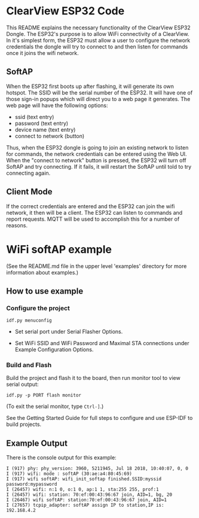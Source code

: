 # ClearView ESP32 Code

This README explains the necessary functionality of the ClearView ESP32 Dongle. The ESP32's purpose is to allow WiFi connectivity of a ClearView. In it's simplest form, the ESP32 must allow a user to configure the network credentials the dongle will try to connect to and then listen for commands once it joins the wifi network.

## SoftAP

When the ESP32 first boots up after flashing, it will generate its own hotspot. The SSID will be the serial number of the ESP32. It will have one of those sign-in popups which will direct you to a web page it generates. The web page will have the following options:
 
 * ssid (text entry)
 * password (text entry)
 * device name (text entry)
 * connect to network (button)

 Thus, when the ESP32 dongle is going to join an existing network to listen for commands, the network credentials can be entered using the Web UI. When the "connect to network" button is pressed, the ESP32 will turn off SoftAP and try connecting. If it fails, it will restart the SoftAP until told to try connecting again. 


## Client Mode

If the correct credentials are entered and the ESP32 can join the wifi network, it then will be a client. The ESP32 can listen to commands and report requests. MQTT will be used to accomplish this for a number of reasons. 



# WiFi softAP example

(See the README.md file in the upper level 'examples' directory for more information about examples.)


## How to use example

### Configure the project

```
idf.py menuconfig
```

* Set serial port under Serial Flasher Options.

* Set WiFi SSID and WiFi Password and Maximal STA connections under Example Configuration Options.

### Build and Flash

Build the project and flash it to the board, then run monitor tool to view serial output:

```
idf.py -p PORT flash monitor
```

(To exit the serial monitor, type ``Ctrl-]``.)

See the Getting Started Guide for full steps to configure and use ESP-IDF to build projects.

## Example Output

There is the console output for this example:

```
I (917) phy: phy_version: 3960, 5211945, Jul 18 2018, 10:40:07, 0, 0
I (917) wifi: mode : softAP (30:ae:a4:80:45:69)
I (917) wifi softAP: wifi_init_softap finished.SSID:myssid password:mypassword
I (26457) wifi: n:1 0, o:1 0, ap:1 1, sta:255 255, prof:1
I (26457) wifi: station: 70:ef:00:43:96:67 join, AID=1, bg, 20
I (26467) wifi softAP: station:70:ef:00:43:96:67 join, AID=1
I (27657) tcpip_adapter: softAP assign IP to station,IP is: 192.168.4.2
```
